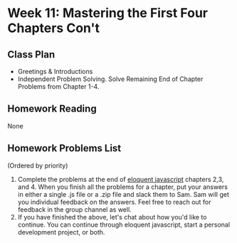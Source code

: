 # Week 11: Mastering the First Four Chapters Con't 

## Class Plan
* Greetings &amp; Introductions
* Independent Problem Solving. Solve Remaining End of Chapter Problems from Chapter 1-4.

## Homework Reading
None

## Homework Problems List
(Ordered by priority)
1. Complete the problems at the end of [eloquent javascript](https://eloquentjavascript.net/) chapters 2,3, and 4. When you finish all the problems for a chapter, put your answers in either a single .js file or a .zip file and slack them to Sam. Sam will get you individual feedback on the answers. Feel free to reach out for feedback in the group channel as well.
2. If you have finished the above, let's chat about how you'd like to continue. You can continue through eloquent javascript, start a personal development project, or both.

